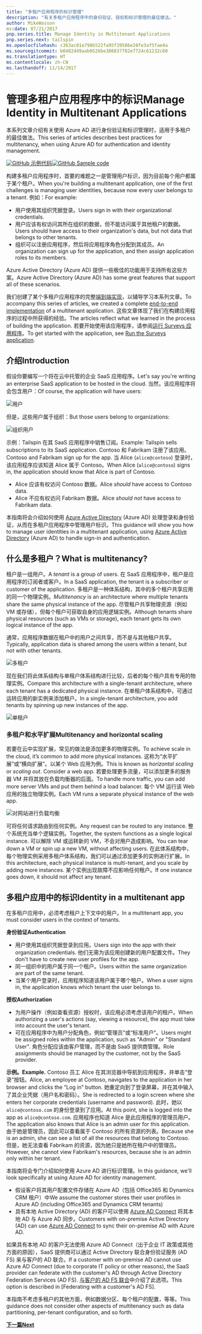 ```yaml
---
title: "多租户应用程序的标识管理"
description: "有关多租户应用程序中的身份验证、授权和标识管理的最佳做法。"
author: MikeWasson
ms:date: 07/21/2017
pnp.series.title: Manage Identity in Multitenant Applications
pnp.series.next: tailspin
ms.openlocfilehash: c363ac01e798b522fa95f39586e28fe3af5fae4a
ms.sourcegitcommit: b0482d49aab0526be386837702e7724c61232c60
ms.translationtype: HT
ms.contentlocale: zh-CN
ms.lasthandoff: 11/14/2017
---
```

# <a name="manage-identity-in-multitenant-applications"></a><span data-ttu-id="8fb0e-103">管理多租户应用程序中的标识</span><span class="sxs-lookup"><span data-stu-id="8fb0e-103">Manage Identity in Multitenant Applications</span></span>

<span data-ttu-id="8fb0e-104">本系列文章介绍有关使用 Azure AD 进行身份验证和标识管理时，适用于多租户的最佳做法。</span><span class="sxs-lookup"><span data-stu-id="8fb0e-104">This series of articles describes best practices for multitenancy, when using Azure AD for authentication and identity management.</span></span>

<span data-ttu-id="8fb0e-105">[![GitHub](../_images/github.png) 示例代码][sample application]</span><span class="sxs-lookup"><span data-stu-id="8fb0e-105">[![GitHub](../_images/github.png) Sample code][sample application]</span></span>

<span data-ttu-id="8fb0e-106">构建多租户应用程序时，首要的难题之一是管理用户标识，因为目前每个用户都属于某个租户。</span><span class="sxs-lookup"><span data-stu-id="8fb0e-106">When you're building a multitenant application, one of the first challenges is managing user identities, because now every user belongs to a tenant.</span></span> <span data-ttu-id="8fb0e-107">例如：</span><span class="sxs-lookup"><span data-stu-id="8fb0e-107">For example:</span></span>

* <span data-ttu-id="8fb0e-108">用户使用其组织凭据登录。</span><span class="sxs-lookup"><span data-stu-id="8fb0e-108">Users sign in with their organizational credentials.</span></span>
* <span data-ttu-id="8fb0e-109">用户应该有权访问其所在组织的数据，但不能访问属于其他租户的数据。</span><span class="sxs-lookup"><span data-stu-id="8fb0e-109">Users should have access to their organization's data, but not data that belongs to other tenants.</span></span>
* <span data-ttu-id="8fb0e-110">组织可以注册应用程序，然后将应用程序角色分配到其成员。</span><span class="sxs-lookup"><span data-stu-id="8fb0e-110">An organization can sign up for the application, and then assign application roles to its members.</span></span>

<span data-ttu-id="8fb0e-111">Azure Active Directory (Azure AD) 提供一些极佳的功能用于支持所有这些方案。</span><span class="sxs-lookup"><span data-stu-id="8fb0e-111">Azure Active Directory (Azure AD) has some great features that support all of these scenarios.</span></span>

<span data-ttu-id="8fb0e-112">我们创建了某个多租户应用程序的完整[端到端实现][sample application]，以辅导学习本系列文章。</span><span class="sxs-lookup"><span data-stu-id="8fb0e-112">To accompany this series of articles, we created a complete [end-to-end implementation][sample application] of a multitenant application.</span></span> <span data-ttu-id="8fb0e-113">这些文章体现了我们在构建应用程序的过程中所获得的经验。</span><span class="sxs-lookup"><span data-stu-id="8fb0e-113">The articles reflect what we learned in the process of building the application.</span></span> <span data-ttu-id="8fb0e-114">若要开始使用该应用程序，请参阅[运行 Surveys 应用程序][running-the-app]。</span><span class="sxs-lookup"><span data-stu-id="8fb0e-114">To get started with the application, see [Run the Surveys application][running-the-app].</span></span>

## <a name="introduction"></a><span data-ttu-id="8fb0e-115">介绍</span><span class="sxs-lookup"><span data-stu-id="8fb0e-115">Introduction</span></span>

<span data-ttu-id="8fb0e-116">假设你要编写一个将在云中托管的企业 SaaS 应用程序。</span><span class="sxs-lookup"><span data-stu-id="8fb0e-116">Let's say you're writing an enterprise SaaS application to be hosted in the cloud.</span></span> <span data-ttu-id="8fb0e-117">当然，该应用程序将会包含用户：</span><span class="sxs-lookup"><span data-stu-id="8fb0e-117">Of course, the application will have users:</span></span>

![用户](./images/users.png)

<span data-ttu-id="8fb0e-119">但是，这些用户属于组织：</span><span class="sxs-lookup"><span data-stu-id="8fb0e-119">But those users belong to organizations:</span></span>

![组织用户](./images/org-users.png)

<span data-ttu-id="8fb0e-121">示例：Tailspin 在其 SaaS 应用程序中销售订阅。</span><span class="sxs-lookup"><span data-stu-id="8fb0e-121">Example: Tailspin sells subscriptions to its SaaS application.</span></span> <span data-ttu-id="8fb0e-122">Contoso 和 Fabrikam 注册了该应用。</span><span class="sxs-lookup"><span data-stu-id="8fb0e-122">Contoso and Fabrikam sign up for the app.</span></span> <span data-ttu-id="8fb0e-123">当 Alice (`alice@contoso`) 登录时，该应用程序应该知道 Alice 属于 Contoso。</span><span class="sxs-lookup"><span data-stu-id="8fb0e-123">When Alice (`alice@contoso`) signs in, the application should know that Alice is part of Contoso.</span></span>

* <span data-ttu-id="8fb0e-124">Alice 应该有权访问 Contoso 数据。</span><span class="sxs-lookup"><span data-stu-id="8fb0e-124">Alice *should* have access to Contoso data.</span></span>
* <span data-ttu-id="8fb0e-125">Alice 不应有权访问 Fabrikam 数据。</span><span class="sxs-lookup"><span data-stu-id="8fb0e-125">Alice *should not* have access to Fabrikam data.</span></span>

<span data-ttu-id="8fb0e-126">本指南将会介绍如何使用 [Azure Active Directory][AzureAD] (Azure AD) 处理登录和身份验证，从而在多租户应用程序中管理用户标识。</span><span class="sxs-lookup"><span data-stu-id="8fb0e-126">This guidance will show you how to manage user identities in a multitenant application, using [Azure Active Directory][AzureAD] (Azure AD) to handle sign-in and authentication.</span></span>

## <a name="what-is-multitenancy"></a><span data-ttu-id="8fb0e-127">什么是多租户？</span><span class="sxs-lookup"><span data-stu-id="8fb0e-127">What is multitenancy?</span></span>
<span data-ttu-id="8fb0e-128">租户是一组用户。</span><span class="sxs-lookup"><span data-stu-id="8fb0e-128">A *tenant* is a group of users.</span></span> <span data-ttu-id="8fb0e-129">在 SaaS 应用程序中，租户是应用程序的订阅者或客户。</span><span class="sxs-lookup"><span data-stu-id="8fb0e-129">In a SaaS application, the tenant is a subscriber or customer of the application.</span></span> <span data-ttu-id="8fb0e-130">多租户是一种体系结构，其中的多个租户共享应用的同一个物理实例。</span><span class="sxs-lookup"><span data-stu-id="8fb0e-130">*Multitenancy* is an architecture where multiple tenants share the same physical instance of the app.</span></span> <span data-ttu-id="8fb0e-131">尽管租户共享物理资源（例如 VM 或存储），但每个租户可获取自身的应用逻辑实例。</span><span class="sxs-lookup"><span data-stu-id="8fb0e-131">Although tenants share physical resources (such as VMs or storage), each tenant gets its own logical instance of the app.</span></span>

<span data-ttu-id="8fb0e-132">通常，应用程序数据在租户中的用户之间共享，而不是与其他租户共享。</span><span class="sxs-lookup"><span data-stu-id="8fb0e-132">Typically, application data is shared among the users within a tenant, but not with other tenants.</span></span>

![多租户](./images/multitenant.png)

<span data-ttu-id="8fb0e-134">现在我们将此体系结构与单租户体系结构进行比较，后者的每个租户具有专用的物理实例。</span><span class="sxs-lookup"><span data-stu-id="8fb0e-134">Compare this architecture with a single-tenant architecture, where each tenant has a dedicated physical instance.</span></span> <span data-ttu-id="8fb0e-135">在单租户体系结构中，可通过运转应用的新实例来添加租户。</span><span class="sxs-lookup"><span data-stu-id="8fb0e-135">In a single-tenant architecture, you add tenants by spinning up new instances of the app.</span></span>

![单租户](./images/single-tenant.png)

### <a name="multitenancy-and-horizontal-scaling"></a><span data-ttu-id="8fb0e-137">多租户和水平扩展</span><span class="sxs-lookup"><span data-stu-id="8fb0e-137">Multitenancy and horizontal scaling</span></span>
<span data-ttu-id="8fb0e-138">若要在云中实现扩展，常见的做法是添加更多的物理实例。</span><span class="sxs-lookup"><span data-stu-id="8fb0e-138">To achieve scale in the cloud, it’s common to add more physical instances.</span></span> <span data-ttu-id="8fb0e-139">这称为“水平扩展”或“横向扩展”。以某个 Web 应用为例。</span><span class="sxs-lookup"><span data-stu-id="8fb0e-139">This is known as *horizontal scaling* or *scaling out*. Consider a web app.</span></span> <span data-ttu-id="8fb0e-140">若要处理更多流量，可以添加更多的服务器 VM 并将其放在负载均衡器的后面。</span><span class="sxs-lookup"><span data-stu-id="8fb0e-140">To handle more traffic, you can add more server VMs and put them behind a load balancer.</span></span> <span data-ttu-id="8fb0e-141">每个 VM 运行该 Web 应用的独立物理实例。</span><span class="sxs-lookup"><span data-stu-id="8fb0e-141">Each VM runs a separate physical instance of the web app.</span></span>

![对网站进行负载均衡](./images/load-balancing.png)

<span data-ttu-id="8fb0e-143">可将任何请求路由到任何实例。</span><span class="sxs-lookup"><span data-stu-id="8fb0e-143">Any request can be routed to any instance.</span></span> <span data-ttu-id="8fb0e-144">整个系统充当单个逻辑实例。</span><span class="sxs-lookup"><span data-stu-id="8fb0e-144">Together, the system functions as a single logical instance.</span></span> <span data-ttu-id="8fb0e-145">可以解除 VM 或运转新的 VM，不会对用户造成影响。</span><span class="sxs-lookup"><span data-stu-id="8fb0e-145">You can tear down a VM or spin up a new VM, without affecting users.</span></span> <span data-ttu-id="8fb0e-146">在此体系结构中，每个物理实例采用多租户体系结构，我们可以通过添加更多的实例进行扩展。</span><span class="sxs-lookup"><span data-stu-id="8fb0e-146">In this architecture, each physical instance is multi-tenant, and you scale by adding more instances.</span></span> <span data-ttu-id="8fb0e-147">某个实例出现故障不应影响任何租户。</span><span class="sxs-lookup"><span data-stu-id="8fb0e-147">If one instance goes down, it should not affect any tenant.</span></span>

## <a name="identity-in-a-multitenant-app"></a><span data-ttu-id="8fb0e-148">多租户应用中的标识</span><span class="sxs-lookup"><span data-stu-id="8fb0e-148">Identity in a multitenant app</span></span>
<span data-ttu-id="8fb0e-149">在多租户应用中，必须考虑租户上下文中的用户。</span><span class="sxs-lookup"><span data-stu-id="8fb0e-149">In a multitenant app, you must consider users in the context of tenants.</span></span>

<span data-ttu-id="8fb0e-150">**身份验证**</span><span class="sxs-lookup"><span data-stu-id="8fb0e-150">**Authentication**</span></span>

* <span data-ttu-id="8fb0e-151">用户使用其组织凭据登录到应用。</span><span class="sxs-lookup"><span data-stu-id="8fb0e-151">Users sign into the app with their organization credentials.</span></span> <span data-ttu-id="8fb0e-152">他们无需为该应用创建新的用户配置文件。</span><span class="sxs-lookup"><span data-stu-id="8fb0e-152">They don't have to create new user profiles for the app.</span></span>
* <span data-ttu-id="8fb0e-153">同一组织中的用户属于同一个租户。</span><span class="sxs-lookup"><span data-stu-id="8fb0e-153">Users within the same organization are part of the same tenant.</span></span>
* <span data-ttu-id="8fb0e-154">当某个用户登录时，应用程序知道该用户属于哪个租户。</span><span class="sxs-lookup"><span data-stu-id="8fb0e-154">When a user signs in, the application knows which tenant the user belongs to.</span></span>

<span data-ttu-id="8fb0e-155">**授权**</span><span class="sxs-lookup"><span data-stu-id="8fb0e-155">**Authorization**</span></span>

* <span data-ttu-id="8fb0e-156">为用户操作（例如查看资源）授权时，该应用必须考虑该用户的租户。</span><span class="sxs-lookup"><span data-stu-id="8fb0e-156">When authorizing a user's actions (say, viewing a resource), the app must take into account the user's tenant.</span></span>
* <span data-ttu-id="8fb0e-157">可在应用程序中为用户分配角色，例如“管理员”或“标准用户”。</span><span class="sxs-lookup"><span data-stu-id="8fb0e-157">Users might be assigned roles within the application, such as "Admin" or "Standard User".</span></span> <span data-ttu-id="8fb0e-158">角色分配应该由客户管理，而不是由 SaaS 提供商管理。</span><span class="sxs-lookup"><span data-stu-id="8fb0e-158">Role assignments should be managed by the customer, not by the SaaS provider.</span></span>

<span data-ttu-id="8fb0e-159">**示例。**</span><span class="sxs-lookup"><span data-stu-id="8fb0e-159">**Example.**</span></span> <span data-ttu-id="8fb0e-160">Contoso 员工 Alice 在其浏览器中导航到应用程序，并单击“登录”按钮。</span><span class="sxs-lookup"><span data-stu-id="8fb0e-160">Alice, an employee at Contoso, navigates to the application in her browser and clicks the “Log in” button.</span></span> <span data-ttu-id="8fb0e-161">她重定向到了登录屏幕，并在其中输入了其企业凭据（用户名和密码）。</span><span class="sxs-lookup"><span data-stu-id="8fb0e-161">She is redirected to a login screen where she enters her corporate credentials (username and password).</span></span> <span data-ttu-id="8fb0e-162">此时，她以 `alice@contoso.com` 的身份登录到了应用。</span><span class="sxs-lookup"><span data-stu-id="8fb0e-162">At this point, she is logged into the app as `alice@contoso.com`.</span></span> <span data-ttu-id="8fb0e-163">应用程序也知道 Alice 是此应用程序的管理员用户。</span><span class="sxs-lookup"><span data-stu-id="8fb0e-163">The application also knows that Alice is an admin user for this application.</span></span> <span data-ttu-id="8fb0e-164">由于她是管理员，因此可以查看属于 Contoso 的所有资源的列表。</span><span class="sxs-lookup"><span data-stu-id="8fb0e-164">Because she is an admin, she can see a list of all the resources that belong to Contoso.</span></span> <span data-ttu-id="8fb0e-165">但是，她无法查看 Fabrikam 的资源，因为她只是她所在租户中的管理员。</span><span class="sxs-lookup"><span data-stu-id="8fb0e-165">However, she cannot view Fabrikam's resources, because she is an admin only within her tenant.</span></span>

<span data-ttu-id="8fb0e-166">本指南将会专门介绍如何使用 Azure AD 进行标识管理。</span><span class="sxs-lookup"><span data-stu-id="8fb0e-166">In this guidance, we'll look specifically at using Azure AD for identity management.</span></span>

* <span data-ttu-id="8fb0e-167">假设客户将其用户配置文件存储在 Azure AD（包括 Office365 和 Dynamics CRM 租户）中</span><span class="sxs-lookup"><span data-stu-id="8fb0e-167">We assume the customer stores their user profiles in Azure AD (including Office365 and Dynamics CRM tenants)</span></span>
* <span data-ttu-id="8fb0e-168">具有本地 Active Directory (AD) 的客户可以使用 [Azure AD Connect][ADConnect] 将其本地 AD 与 Azure AD 同步。</span><span class="sxs-lookup"><span data-stu-id="8fb0e-168">Customers with on-premise Active Directory (AD) can use [Azure AD Connect][ADConnect] to sync their on-premise AD with Azure AD.</span></span>

<span data-ttu-id="8fb0e-169">如果具有本地 AD 的客户无法使用 Azure AD Connect（出于企业 IT 政策或其他方面的原因），SaaS 提供商可以通过 Active Directory 联合身份验证服务 (AD FS) 来与客户的 AD 联合。</span><span class="sxs-lookup"><span data-stu-id="8fb0e-169">If a customer with on-premise AD cannot use Azure AD Connect (due to corporate IT policy or other reasons), the SaaS provider can federate with the customer's AD through Active Directory Federation Services (AD FS).</span></span> <span data-ttu-id="8fb0e-170">[与客户的 AD FS 联合]中介绍了此选项。</span><span class="sxs-lookup"><span data-stu-id="8fb0e-170">This option is described in [Federating with a customer's AD FS].</span></span>

<span data-ttu-id="8fb0e-171">本指南不考虑多租户的其他方面，例如数据分区、每个租户的配置，等等。</span><span class="sxs-lookup"><span data-stu-id="8fb0e-171">This guidance does not consider other aspects of multitenancy such as data partitioning, per-tenant configuration, and so forth.</span></span>

<span data-ttu-id="8fb0e-172">[**下一篇**][tailpin]</span><span class="sxs-lookup"><span data-stu-id="8fb0e-172">[**Next**][tailpin]</span></span>



<!-- Links -->
[ADConnect]: /azure/active-directory/active-directory-aadconnect
[AzureAD]: /azure/active-directory

[与客户的 AD FS 联合]: adfs.md
[tailpin]: tailspin.md

[running-the-app]: ./run-the-app.md
[sample application]: https://github.com/mspnp/multitenant-saas-guidance
